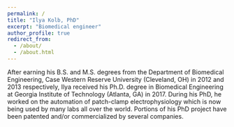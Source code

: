 ```yaml
---
permalink: /
title: "Ilya Kolb, PhD"
excerpt: "Biomedical engineer"
author_profile: true
redirect_from: 
  - /about/
  - /about.html
---
```



After earning his B.S. and M.S. degrees from the Department of Biomedical Engineering, Case Western Reserve University (Cleveland, OH) in 2012 and 2013 respectively, Ilya received his Ph.D. degree in Biomedical Engineering at Georgia Institute of Technology (Atlanta, GA) in 2017. During his PhD, he worked on the automation of patch-clamp electrophysiology which is now being used by many labs all over the world. Portions of his PhD project have been patented and/or commercialized by several companies.

